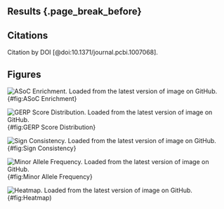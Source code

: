 ## Results {.page_break_before}

## Citations

Citation by DOI [@doi:10.1371/journal.pcbi.1007068].
 
## Figures

![
**ASoC Enrichment.**
Loaded from the latest version of image on GitHub.
](https://github.com/sq-96/resources/raw/master/ASoC%20Enrichment.png "Square image"){#fig:ASoC Enrichment}

![
**GERP Score Distribution.**
Loaded from the latest version of image on GitHub.
](https://github.com/sq-96/resources/raw/master/GERP%20Score.png "Square image"){#fig:GERP Score Distribution}

![
**Sign Consistency.**
Loaded from the latest version of image on GitHub.
](https://github.com/sq-96/resources/blob/master/sign%20consistency.png "Square image"){#fig:Sign Consistency}

![
**Minor Allele Frequency.**
Loaded from the latest version of image on GitHub.
](https://github.com/sq-96/resources/raw/master/CN_NSC_DN_GA.png "Square image"){#fig:Minor Allele Frequency}

![
**Heatmap.**
Loaded from the latest version of image on GitHub.
](https://github.com/sq-96/resources/blob/master/heatmap.png "Square image"){#fig:Heatmap)

